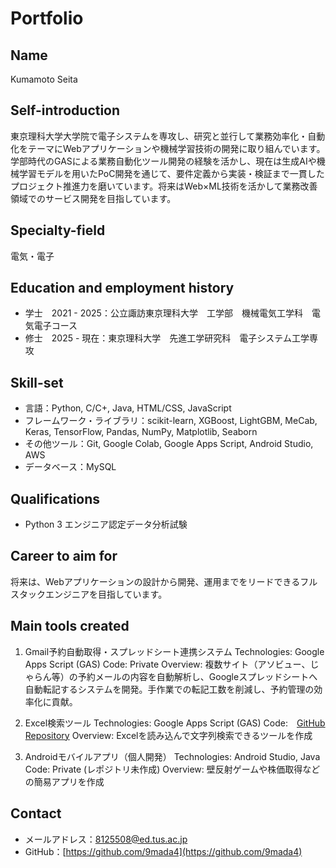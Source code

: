 # Portfolio

## Name
Kumamoto Seita

## Self-introduction
東京理科大学大学院で電子システムを専攻し、研究と並行して業務効率化・自動化をテーマにWebアプリケーションや機械学習技術の開発に取り組んでいます。学部時代のGASによる業務自動化ツール開発の経験を活かし、現在は生成AIや機械学習モデルを用いたPoC開発を通じて、要件定義から実装・検証まで一貫したプロジェクト推進力を磨いています。将来はWeb×ML技術を活かして業務改善領域でのサービス開発を目指しています。

## Specialty-field
電気・電子

## Education and employment history
- 学士　2021 - 2025：公立諏訪東京理科大学　工学部　機械電気工学科　電気電子コース
- 修士　2025 - 現在：東京理科大学　先進工学研究科　電子システム工学専攻

## Skill-set
- 言語：Python, C/C+, Java, HTML/CSS, JavaScript
- フレームワーク・ライブラリ：scikit-learn, XGBoost, LightGBM, MeCab, Keras, TensorFlow, Pandas, NumPy, Matplotlib, Seaborn
- その他ツール：Git, Google Colab, Google Apps Script, Android Studio, AWS
- データベース：MySQL

## Qualifications
- Python 3 エンジニア認定データ分析試験

## Career to aim for
将来は、Webアプリケーションの設計から開発、運用までをリードできるフルスタックエンジニアを目指しています。

## Main tools created
1. Gmail予約自動取得・スプレッドシート連携システム
Technologies: Google Apps Script (GAS)
Code: Private
Overview:
複数サイト（アソビュー、じゃらん等）の予約メールの内容を自動解析し、Googleスプレッドシートへ自動転記するシステムを開発。手作業での転記工数を削減し、予約管理の効率化に貢献。

2. Excel検索ツール
Technologies: Google Apps Script (GAS)
Code:　[GitHub Repository](https://github.com/9mada4/SheetScan-web-app)
Overview:
Excelを読み込んで文字列検索できるツールを作成
3. Androidモバイルアプリ（個人開発）
Technologies: Android Studio, Java
Code: Private (レポジトリ未作成)
Overview: 壁反射ゲームや株価取得などの簡易アプリを作成

## Contact
- メールアドレス：[8125508@ed.tus.ac.jp](mailto:8125508@ed.tus.ac.jp)
- GitHub：[https://github.com/9mada4](https://github.com/9mada4)
